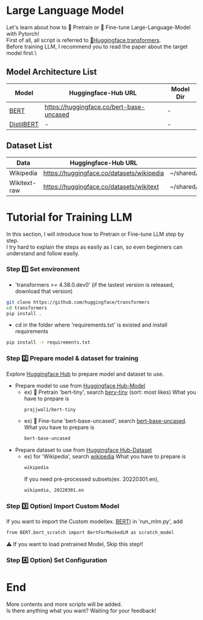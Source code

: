# Large Language Model
Let's learn about how to 🔴 Pretrain or 🔵 Fine-tune Large-Language-Model with Pytorch!\
First of all, all script is referred to [🤗Huggingface.transformers](https://github.com/huggingface/transformers/tree/main).\
Before training LLM, I recommend you to read the paper about the target model first.\

## Model Architecture List
| Model | Huggingface-Hub URL | Model Dir | 
|-|-|-|
| [BERT](https://arxiv.org/pdf/1810.04805v2.pdf) | https://huggingface.co/bert-base-uncased |-|
| [DistilBERT]() |-|-|

## Dataset List
| Data | Huggingface-Hub URL | Data Dir |
|-|-|-|
| Wikipedia| https://huggingface.co/datasets/wikipedia | ~/shared/hdd_ext/nvme1/public/language/wikipedia |
| Wikitext-raw | https://huggingface.co/datasets/wikitext | ~/shared/hdd_ext/nvme1/public/language/wikitext |

# Tutorial for Training LLM
In this section, I will introduce how to Pretrain or Fine-tune LLM step by step.\
I try hard to explain the steps as easily as I can, so even beginners can understand and follow easily.

### Step 1️⃣ Set environment
  - 'transformers >= 4.38.0.dev0' (if the lastest version is released, download that version)
  ```bash
  git clone https://github.com/huggingface/transformers
  cd transformers
  pip install .
  ```
  - cd in the folder where 'requirements.txt' is existed and install requirements
  ```bash
  pip install -r requirements.txt
  ```
### Step 2️⃣ Prepare model & dataset for training
  Explore [Huggingface Hub](https://huggingface.co/docs/hub/index) to prepare model and dataset to use.
  - Prepare model to use from [Huggingface Hub-Model](https://huggingface.co/models)
    - ex) 🔴 Pretrain 'bert-tiny', search [bery-tiny](https://huggingface.co/prajjwal1/bert-tiny) (sort: most likes)
      What you have to prepare is
      ```bash
      prajjwal1/bert-tiny
      ```
    - ex) 🔵 Fine-tune 'bert-base-uncased', search [bert-base-uncased](https://huggingface.co/bert-base-uncased).
      What you have to prepare is
      ```bash
      bert-base-uncased
      ```
  - Prepare dataset to use from [Huggingface Hub-Dataset](https://huggingface.co/datasets)
    - ex) for 'Wikipedia', search [wikipedia](https://huggingface.co/datasets/wikipedia)
      What you have to prepare is
      ```bash
      wikipedia
      ```
      If you need pre-processed subsets(ex. 20220301.en),
      ```bash
      wikipedia, 20220301.en
      ```
### Step 3️⃣ Option) Import Custom Model
  If you want to import the Custom model(ex. [BERT](https://arxiv.org/pdf/1810.04805v2.pdf)) in 'run_mlm.py', add
  ```bash
  from BERT.bert_scratch import BertForMaskedLM as scratch_model
  ```
  ⚠️ If you want to load pretrained Model, Skip this step!!

### Step 4️⃣ Option) Set Configuration
  





# End
More contents and more scripts will be added.\
Is there anything what you want?
Waiting for your feedback!

